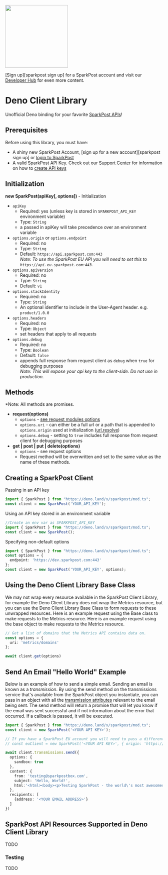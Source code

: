 <a href="https://www.sparkpost.com"><img src="https://www.sparkpost.com/sites/default/files/attachments/SparkPost_Logo_2-Color_Gray-Orange_RGB.svg" width="200px"/></a>

[Sign up][sparkpost sign up] for a SparkPost account and visit our [Developer Hub](https://developers.sparkpost.com) for even more content.

# Deno Client Library

Unofficial Deno binding for your favorite [SparkPost APIs](https://developers.sparkpost.com/api)!

## Prerequisites

Before using this library, you must have:

* A shiny new SparkPost Account, [sign up for a new account][sparkpost sign up] or [login to SparkPost](https://app.sparkpost.com/)
* A valid SparkPost API Key. Check out our [Support Center](https://support.sparkpost.com/) for information on how to [create API keys](https://support.sparkpost.com/customer/portal/articles/1933377-create-api-keys)

## Initialization
**new SparkPost(apiKey[, options])** - Initialization

* `apiKey`
    * Required: yes (unless key is stored in `SPARKPOST_API_KEY` environment variable)
    * Type: `String`
    * a passed in apiKey will take precedence over an environment variable
* `options.origin` or `options.endpoint`
    * Required: no
    * Type: `String`
    * Default: `https://api.sparkpost.com:443`<br/>
    *Note: To use the SparkPost EU API you will need to set this to `https://api.eu.sparkpost.com:443`.*
* `options.apiVersion`
    * Required: no
    * Type: `String`
    * Default: `v1`
* `options.stackIdentity`
    * Required: no
    * Type: `String`
    * An optional identifier to include in the User-Agent header. e.g. `product/1.0.0`
* `options.headers`
    * Required: no
    * Type: `Object`
    * set headers that apply to all requests
* `options.debug`
    * Required: no
    * Type: `Boolean`
    * Default: `false`
    * appends full response from request client as `debug` when `true` for debugging purposes<br/>
    *Note: This will expose your api key to the client-side. Do not use in production.*

## Methods

*Note: All methods are promises.

* **request(options)**
    * `options` - [see request modules options](https://github.com/mikeal/request#requestoptions-callback)
    * `options.uri` - can either be a full url or a path that is appended to `options.origin` used at initialization ([url.resolve](http://nodejs.org/api/url.html#url_url_resolve_from_to))
    * `options.debug` - setting to `true` includes full response from request client for debugging purposes
* **get | post | put | delete(options)**
    * `options` - see request options
    * Request method will be overwritten and set to the same value as the name of these methods.

## Creating a SparkPost Client

Passing in an API key
```ts
import { SparkPost } from "https://deno.land/x/sparkpost/mod.ts";
const client = new SparkPost('YOUR_API_KEY');
```

Using an API key stored in an environment variable
```ts
//Create an env var as SPARKPOST_API_KEY
import { SparkPost } from "https://deno.land/x/sparkpost/mod.ts";
const client = new SparkPost();
```

Specifying non-default options
```ts
import { SparkPost } from "https://deno.land/x/sparkpost/mod.ts";
const options = {
  endpoint: 'https://dev.sparkpost.com:443'
};
const client = new SparkPost('YOUR_API_KEY', options);
```

## Using the Deno Client Library Base Class

We may not wrap every resource available in the SparkPost Client Library, for example the Deno Client Library does not wrap the Metrics resource,
but you can use the Deno Client Library Base Class to form requests to these unwrapped resources. Here is an example request using the
Base class to make requests to the Metrics resource. Here is an example request using the base object to make requests to
the Metrics resource.

```ts
// Get a list of domains that the Metrics API contains data on.
const options = {
  uri: 'metrics/domains'
};

await client.get(options)
```

## Send An Email "Hello World" Example
Below is an example of how to send a simple email. Sending an email is known as a *transmission*. By using the send
method on the transmissions service that's available from the SparkPost object you instantiate, you can pass in an
object with all the [transmission attributes](https://developers.sparkpost.com/api/transmissions#header-transmission-attributes)
relevant to the email being sent. The send method will return a promise that will let you know if the email was sent
successful and if not information about the error that occurred. If a callback is passed, it will be executed.

```ts
import { SparkPost } from "https://deno.land/x/sparkpost/mod.ts";
const client = new SparkPost('<YOUR API KEY>');

// If you have a SparkPost EU account you will need to pass a different `origin` via the options parameter:
// const euClient = new SparkPost('<YOUR API KEY>', { origin: 'https://api.eu.sparkpost.com:443' });

await client.transmissions.send({
  options: {
    sandbox: true
  },
  content: {
    from: 'testing@sparkpostbox.com',
    subject: 'Hello, World!',
    html:'<html><body><p>Testing SparkPost - the world\'s most awesomest email service!</p></body></html>'
  },
  recipients: [
    {address: '<YOUR EMAIL ADDRESS>'}
  ]
})
```

## SparkPost API Resources Supported in Deno Client Library

TODO

### Testing

TODO

